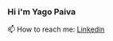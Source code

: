 ### Hi i'm Yago Paiva
📫 How to reach me: <a href="https://www.linkedin.com/in/yago-paiva-2ab689187/" style="backgroundColor=red;">Linkedin</a>

<!--
**YagoPaiiva/YagoPaiiva** is a ✨ _special_ ✨ repository because its `README.md` (this file) appears on your GitHub profile.

Here are some ideas to get you started:

- 🔭 I’m currently working on ...
- 🌱 I’m currently learning ...
- 👯 I’m looking to collaborate on ...
- 🤔 I’m looking for help with ...
- 💬 Ask me about ...
- 📫 How to reach me: ...
- 😄 Pronouns: ...
- ⚡ Fun fact: ...
-->

